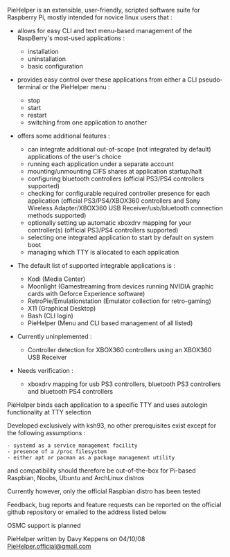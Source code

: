 PieHelper is an extensible, user-friendly, scripted software suite for Raspberry Pi,
mostly intended for novice linux users that :

* allows for easy CLI and text menu-based management of the RaspBerry's most-used applications :
	- installation
	- uninstallation
	- basic configuration
* provides easy control over these applications from either a CLI pseudo-terminal or the PieHelper menu :
	- stop
	- start
	- restart
	- switching from one application to another
* offers some additional features :
	- can integrate additional out-of-scope (not integrated by default) applications of the user's choice
	- running each application under a separate account
	- mounting/unmounting CIFS shares at application startup/halt
	- configuring bluetooth controllers (official PS3/PS4 controllers supported)
	- checking for configurable required controller presence for each application (official PS3/PS4/XBOX360 controllers and Sony Wireless Adapter/XBOX360 USB Receiver/usb/bluetooth connection methods supported)
	- optionally setting up automatic xboxdrv mapping for your controller(s) (official PS3/PS4 controllers supported)
	- selecting one integrated application to start by default on system boot
	- managing which TTY is allocated to each application

* The default list of supported integrable applications is :
	- Kodi (Media Center)
	- Moonlight (Gamestreaming from devices running NVIDIA graphic cards with Geforce Experience software)
	- RetroPie/Emulationstation (Emulator collection for retro-gaming)
	- X11 (Graphical Desktop)
	- Bash (CLI login)
	- PieHelper (Menu and CLI based management of all listed)
* Currently uninplemented :
	- Controller detection for XBOX360 controllers using an XBOX360 USB Receiver
* Needs verification :
	- xboxdrv mapping for usb PS3 controllers, bluetooth PS3 controllers and bluetooth PS4 controllers

PieHelper binds each application to a specific TTY and uses autologin functionality at TTY selection 

Developed exclusively with ksh93, no other prerequisites exist except for the following assumptions :

	- systemd as a service management facility
	- presence of a /proc filesystem
	- either apt or pacman as a package management utility

and compatibility should therefore be out-of-the-box for Pi-based Raspbian, Noobs, Ubuntu and ArchLinux distros

Currently however, only the official Raspbian distro has been tested

Feedback, bug reports and feature requests can be reported on the official github repository
or emailed to the address listed below

OSMC support is planned

PieHelper written by Davy Keppens on 04/10/08
PieHelper.official@gmail.com
